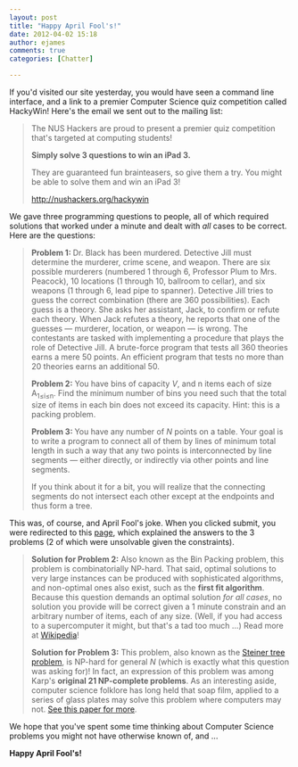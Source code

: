 ```yaml
---
layout: post
title: "Happy April Fool's!"
date: 2012-04-02 15:18
author: ejames
comments: true
categories: [Chatter]

---
```

If you'd visited our site yesterday, you would have seen a command line interface, and a link to a premier Computer Science quiz competition called HackyWin! Here's the email we sent out to the mailing list:

<blockquote>The NUS Hackers are proud to present a premier quiz competition that's targeted at computing students!

<strong>Simply solve 3 questions to win an iPad 3.</strong>

They are guaranteed fun brainteasers, so give them a try. You might be able to solve them and win an iPad 3!

<a href="/hackywin">http://nushackers.org/hackywin</a></blockquote>

We gave three programming questions to people, all of which required solutions that worked under a minute and dealt with <em>all</em> cases to be correct. Here are the questions:

<blockquote><strong>Problem 1: </strong>Dr. Black has been murdered. Detective Jill must determine the murderer, crime scene, and weapon. There are six possible murderers (numbered 1 through 6, Professor Plum to Mrs. Peacock), 10 locations (1 through 10, ballroom to cellar), and six weapons (1 through 6, lead pipe to spanner). Detective Jill tries to guess the correct combination (there are 360 possibilities). Each guess is a theory. She asks her assistant, Jack, to confirm or refute each theory. When Jack refutes a theory, he reports that one of the guesses — murderer, location, or weapon — is wrong. The contestants are tasked with implementing a procedure that plays the role of Detective Jill. A brute-force program that tests all 360 theories earns a mere 50 points. An efficient program that tests no more than 20 theories earns an additional 50.

<strong>Problem 2:</strong> You have bins of capacity <em>V</em>, and n items each of size A<sub>1&le;i&le;n</sub>. Find the minimum number of bins you need such that the total size of items in each bin does not exceed its capacity. Hint: this is a packing problem.

<strong>Problem 3: </strong>You have any number of <em>N</em> points on a table. Your goal is to write a program to connect all of them by lines of minimum total length in such a way that any two points is interconnected by line segments &mdash; either directly, or indirectly via other points and line segments.

If you think about it for a bit, you will realize that the connecting segments do not intersect each other except at the endpoints and thus form a tree.
</blockquote>

This was, of course, and April Fool's joke. When you clicked submit, you were redirected to this <a href="/hackywin/results.html">page</a>, which explained the answers to the 3 problems (2 of which were unsolvable given the constraints).

<blockquote><strong>Solution for Problem 2:</strong> Also known as the Bin Packing problem, this problem is combinatorially NP-hard. That said, optimal solutions to very large instances can be produced with sophisticated algorithms, and non-optimal ones also exist, such as the <strong>first fit algorithm</strong>. Because this question demands an optimal solution <em>for all cases</em>, no solution you provide will be correct given a 1 minute constrain and an arbitrary number of items, each of any size. (Well, if you had access to a supercomputer it might, but that's a tad too much ...) Read more at <a href="https://en.wikipedia.org/wiki/Bin_packing_problem">Wikipedia</a>!

<strong>Solution for Problem 3:</strong> This problem, also known as the <a href="https://en.wikipedia.org/wiki/Steiner_tree_problem">Steiner tree problem</a>, is NP-hard for general <em>N</em> (which is exactly what this question was asking for)! In fact, an expression of this problem was among Karp's <strong>original 21 NP-complete problems</strong>. As an interesting aside, computer science folklore has long held that soap film, applied to a series of glass plates may solve this problem where computers may not. <a href="http://www.tjhsst.edu/~rlatimer/techlab06/Students/OuyangPaper06F.pdf">See this paper for more</a>.</blockquote>

We hope that you've spent some time thinking about Computer Science problems you might not have otherwise known of, and ...

<strong>Happy April Fool's!</strong>

